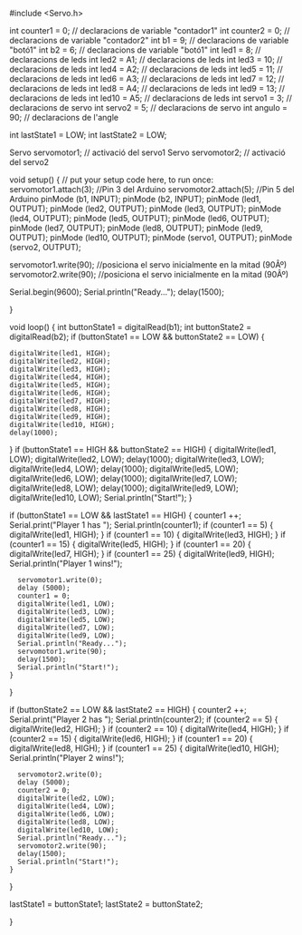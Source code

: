 #include <Servo.h>

int counter1 = 0;     // declaracions de variable "contador1"
int counter2 = 0;     // declaracions de variable "contador2"
int b1 = 9;           // declaracions de variable "botó1"
int b2 = 6;           // declaracions de variable "botó1"
int led1 = 8;         // declaracions de leds
int led2 = A1;         // declaracions de leds
int led3 = 10;         // declaracions de leds
int led4 = A2;         // declaracions de leds
int led5 = 11;         // declaracions de leds
int led6 = A3;         // declaracions de leds
int led7 = 12;         // declaracions de leds
int led8 = A4;         // declaracions de leds
int led9 = 13;         // declaracions de leds
int led10 = A5;         // declaracions de leds
int servo1 = 3;         // declaracions de servo
int servo2 = 5;         // declaracions de servo
int angulo = 90;         // declaracions de l'angle

int lastState1 = LOW;
int lastState2 = LOW;

Servo servomotor1;         // activació del servo1
Servo servomotor2;         // activació del servo2

void setup() {
  // put your setup code here, to run once:
  servomotor1.attach(3); //Pin 3 del Arduino
  servomotor2.attach(5); //Pin 5 del Arduino
  pinMode (b1, INPUT);
  pinMode (b2, INPUT);
  pinMode (led1, OUTPUT);
  pinMode (led2, OUTPUT);
  pinMode (led3, OUTPUT);
  pinMode (led4, OUTPUT);
  pinMode (led5, OUTPUT);
  pinMode (led6, OUTPUT);
  pinMode (led7, OUTPUT);
  pinMode (led8, OUTPUT);
  pinMode (led9, OUTPUT);
  pinMode (led10, OUTPUT);
  pinMode (servo1, OUTPUT);
  pinMode (servo2, OUTPUT);

  servomotor1.write(90); //posiciona el servo inicialmente en la mitad (90Âº)
  servomotor2.write(90); //posiciona el servo inicialmente en la mitad (90Âº)

  Serial.begin(9600);
  Serial.println("Ready...");
  delay(1500);

}

void loop() {
  int buttonState1 = digitalRead(b1);
  int buttonState2 = digitalRead(b2);
  if (buttonState1 == LOW && buttonState2 == LOW) {

    digitalWrite(led1, HIGH);
    digitalWrite(led2, HIGH);
    digitalWrite(led3, HIGH);
    digitalWrite(led4, HIGH);
    digitalWrite(led5, HIGH);
    digitalWrite(led6, HIGH);
    digitalWrite(led7, HIGH);
    digitalWrite(led8, HIGH);
    digitalWrite(led9, HIGH);
    digitalWrite(led10, HIGH);
    delay(1000);
  }
  if (buttonState1 == HIGH && buttonState2 == HIGH) {
    digitalWrite(led1, LOW);
    digitalWrite(led2, LOW);
    delay(1000);
    digitalWrite(led3, LOW);
    digitalWrite(led4, LOW);
    delay(1000);
    digitalWrite(led5, LOW);
    digitalWrite(led6, LOW);
    delay(1000);
    digitalWrite(led7, LOW);
    digitalWrite(led8, LOW);
    delay(1000);
    digitalWrite(led9, LOW);
    digitalWrite(led10, LOW);
    Serial.println("Start!");
  }

  if (buttonState1 == LOW && lastState1 == HIGH) {
    counter1 ++;
    Serial.print("Player 1 has ");
    Serial.println(counter1);
    if (counter1 == 5) {
      digitalWrite(led1, HIGH);
    }
    if (counter1 == 10) {
      digitalWrite(led3, HIGH);
    }
    if (counter1 == 15) {
      digitalWrite(led5, HIGH);
    }
    if (counter1 == 20) {
      digitalWrite(led7, HIGH);
    }
    if (counter1 == 25) {
      digitalWrite(led9, HIGH);
      Serial.println("Player 1 wins!");

      servomotor1.write(0);
      delay (5000);
      counter1 = 0;
      digitalWrite(led1, LOW);
      digitalWrite(led3, LOW);
      digitalWrite(led5, LOW);
      digitalWrite(led7, LOW);
      digitalWrite(led9, LOW);
      Serial.println("Ready...");
      servomotor1.write(90);
      delay(1500);
      Serial.println("Start!");
    }
  }

  if (buttonState2 == LOW && lastState2 == HIGH) {
    counter2 ++;
    Serial.print("Player 2 has ");
    Serial.println(counter2);
    if (counter2 == 5) {
      digitalWrite(led2, HIGH);
    }
    if (counter2 == 10) {
      digitalWrite(led4, HIGH);
    }
    if (counter2 == 15) {
      digitalWrite(led6, HIGH);
    }
    if (counter1 == 20) {
      digitalWrite(led8, HIGH);
    }
    if (counter1 == 25) {
      digitalWrite(led10, HIGH);
      Serial.println("Player 2 wins!");

      servomotor2.write(0);
      delay (5000);
      counter2 = 0;
      digitalWrite(led2, LOW);
      digitalWrite(led4, LOW);
      digitalWrite(led6, LOW);
      digitalWrite(led8, LOW);
      digitalWrite(led10, LOW);
      Serial.println("Ready...");
      servomotor2.write(90);
      delay(1500);
      Serial.println("Start!");
    }
  }

  lastState1 = buttonState1;
  lastState2 = buttonState2;

}
